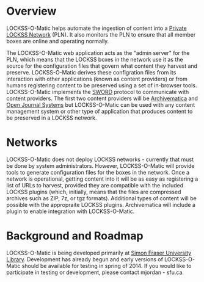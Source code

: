 Overview
========

LOCKSS-O-Matic helps automate the ingestion of content into a [Private LOCKSS Network](http://www.lockss.org/community/networks/) (PLN). It also monitors the PLN to ensure that all member boxes are online and operating normally.

The LOCKSS-O-Matic web application acts as the "admin server" for the PLN, which means that the LOCKSS boxes in the network use it as the source for the configuration files that govern what content they harvest and preserve. LOCKSS-O-Matic derives these configration files from its interaction with other applications (known as content providers) or from humans registering content to be preserved using a set of in-browser tools. LOCKSS-O-Matic implements the [SWORD](http://swordapp.org/) protocol to communicate with content providers. The first two content providers will be [Archivematica](https://www.archivematica.org) and [Open Journal Systems](http://pkp.sfu.ca/ojs/) but LOCKSS-O-Matic can be used with any content management system or other type of application that produces content to be preserved in a LOCKSS network.

Networks
========

LOCKSS-O-Matic does not deploy LOCKSS networks - currently that must be done by system administrators. However, LOCKSS-O-Matic will provide tools to generate configuration files for the boxes in the network. Once a network is operational, getting content into it will be as easy as registering a list of URLs to harvest, provided they are compatible with the included LOCKSS plugins (which, initially, means that the files are compressed archives such as ZIP, 7z, or tgz formats). Additional types of content will be possible with the appropraite LOCKSS plugins. Archivematica will include a plugin to enable integration with LOCKSS-O-Matic.

Background and Roadmap
======================

LOCKSS-O-Matic is being developed primarily at [Simon Fraser University Library](http://www.lib.sfu.ca/). Development has already begun and early versions of LOCKSS-O-Matic should be available for testing in spring of 2014. If you would like to participate in testing or development, please contact mjordan - sfu.ca.


